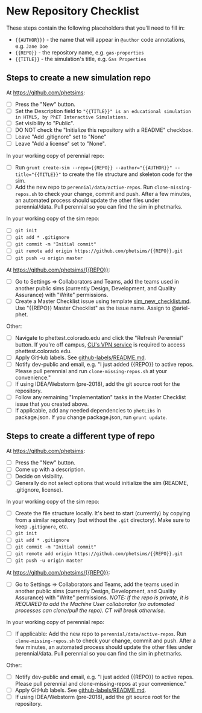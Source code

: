 # New Repository Checklist

These steps contain the following placeholders that you'll need to fill in:

- `{{AUTHOR}}}` - the name that will appear in `@author` code annotations, e.g. `Jane Doe` 
- `{{REPO}}` - the repository name, e.g. `gas-properties`
- `{{TITLE}}` - the simulation's title, e.g. `Gas Properties`

## Steps to create a new simulation repo

At https://github.com/phetsims:
- [ ] Press the "New" button. 
- [ ] Set the Description field to `"{{TITLE}}" is an educational simulation in HTML5, by PhET Interactive Simulations.`  
- [ ] Set visibility to "Public". 
- [ ] DO NOT check the "Initialize this repository with a README" checkbox. 
- [ ] Leave "Add .gitignore" set to "None"
- [ ] Leave "Add a license" set to "None". 

In your working copy of perennial repo:
- [ ] Run `grunt create-sim --repo={{REPO}} --author="{{AUTHOR}}" --title="{{TITLE}}"` to create the file structure and skeleton code for the sim.
- [ ] Add the new repo to `perennial/data/active-repos`. Run `clone-missing-repos.sh` to check your change, commit and push. After a few minutes, an automated process should update the other files under perennial/data. Pull perennial so you can find the sim in phetmarks.

In your working copy of the sim repo: 
- [ ] `git init`
- [ ] `git add * .gitignore`
- [ ] `git commit -m "Initial commit"`
- [ ] `git remote add origin https://github.com/phetsims/{{REPO}}.git`
- [ ] `git push -u origin master`

At https://github.com/phetsims/{{REPO}}:
- [ ] Go to Settings => Collaborators and Teams, add the teams used in another public sims (currently Design, Development, and Quality Assurance) with "Write" permissions.
- [ ] Create a Master Checklist issue using template [sim_new_checklist.md](https://github.com/phetsims/phet-info/blob/master/checklists/sim_new_checklist.md). Use "{{REPO}} Master Checklist" as the issue name. Assign to @ariel-phet.

Other:
- [ ] Navigate to phettest.colorado.edu and click the "Refresh Perennial" button. If you're off campus, [CU's VPN service](https://oit.colorado.edu/services/network-internet-services/vpn) is required to access phettest.colorado.edu.
- [ ] Apply GitHub labels. See [github-labels/README.md](https://github.com/phetsims/phet-info/blob/master/github-labels/README.md).
- [ ] Notify dev-public and email, e.g. "I just added {{REPO}} to active repos. Please pull perennial and run `clone-missing-repos.sh` at your convenience."
- [ ] If using IDEA/Webstorm (pre-2018), add the git source root for the repository.
- [ ] Follow any remaining "Implementation" tasks in the Master Checklist issue that you created above.
- [ ] If applicable, add any needed dependencies to `phetLibs` in package.json. If you change package.json, run `grunt update`.

## Steps to create a different type of repo

At https://github.com/phetsims:
- [ ] Press the "New" button. 
- [ ] Come up with a description.
- [ ] Decide on visibility.
- [ ] Generally do not select options that would initialize the sim (README, .gitignore, license).

In your working copy of the sim repo:
- [ ] Create the file structure locally. It's best to start (currently) by copying from a similar repository (but without the `.git` directory). Make sure to keep `.gitignore`, etc.
- [ ] `git init`
- [ ] `git add * .gitignore`
- [ ] `git commit -m "Initial commit"`
- [ ] `git remote add origin https://github.com/phetsims/{{REPO}}.git`
- [ ] `git push -u origin master`

At https://github.com/phetsims/{{REPO}}:
- [ ] Go to Settings => Collaborators and Teams, add the teams used in another public sims (currently Design, Development, and Quality Assurance) with "Write" permissions. _NOTE: If the repo is private, it is REQUIRED to add the Machine User collaborator (so automated processes can clone/pull the repo). CT will break otherwise._

In your working copy of perennial repo:
- [ ] If applicable: Add the new repo to `perennial/data/active-repos`. Run `clone-missing-repos.sh` to check your change, commit and push. After a few minutes, an automated process should update the other files under perennial/data. Pull perennial so you can find the sim in phetmarks.

Other:
- [ ] Notify dev-public and email, e.g. "I just added {{REPO}} to active repos. Please pull perennial and clone-missing-repos at your convenience."
- [ ] Apply GitHub labels. See [github-labels/README.md](https://github.com/phetsims/phet-info/blob/master/github-labels/README.md).
- [ ] If using IDEA/Webstorm (pre-2018), add the git source root for the repository.
